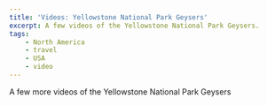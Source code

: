 ```yaml
---
title: 'Videos: Yellowstone National Park Geysers'
excerpt: A few videos of the Yellowstone National Park Geysers.
tags:
    - North America
    - travel
    - USA
    - video
---
```


A few more videos of the Yellowstone National Park Geysers

<?# ResponsiveYouTube YxlkQN3tBu0 Title="YellowStone Geysers" /?>

<?# ResponsiveYouTube h61CCjIu0NI Title="YellowStone Geysers" /?>

<?# ResponsiveYouTube GLHBtz_Yr_8 Title="YellowStone Geysers" /?>

<?# ResponsiveYouTube oUuXSrMSui8 Title="OldYellowStone Pools" /?>
